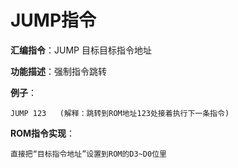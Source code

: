 # JUMP指令

**汇编指令**：JUMP 目标目标指令地址

**功能描述**：强制指令跳转

**例子**：

	JUMP 123   (解释：跳转到ROM地址123处接着执行下一条指令)

**ROM指令实现**：

    直接把“目标指令地址”设置到ROM的D3~D0位里
